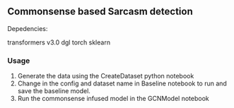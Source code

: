 ## Commonsense based Sarcasm detection

Depedencies:

transformers v3.0
dgl
torch
sklearn


### Usage

1. Generate the data using the CreateDataset python notebook
2. Change in the config and dataset name in Baseline notebook to run and save the baseline model.
3. Run the commonsense infused model in the GCNModel notebook

